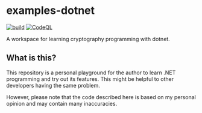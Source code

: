 # examples-dotnet

[![build](https://github.com/suzu-devworks/examples-dotnet/actions/workflows/dotnet-build.yml/badge.svg)](https://github.com/suzu-devworks/examples-dotnet/actions/workflows/dotnet-build.yml)
[![CodeQL](https://github.com/suzu-devworks/examples-dotnet/actions/workflows/github-code-scanning/codeql/badge.svg)](https://github.com/suzu-devworks/examples-dotnet/actions/workflows/github-code-scanning/codeql)

A workspace for learning cryptography programming with dotnet.

## What is this?

This repository is a personal playground for the author to learn .NET programming and try out its features.
This might be helpful to other developers having the same problem.

However, please note that the code described here is based on my personal opinion and may contain many inaccuracies.
